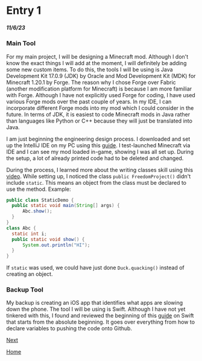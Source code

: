# Entry 1
##### 11/6/23

### Main Tool
For my main project, I will be designing a Minecraft mod. Although I don't know the exact things I will add at the moment, I will definitely be adding some new custom items. To do this, the tools I will be using is  Java Development Kit 17.0.9 (JDK) by Oracle and Mod Development Kit (MDK) for Minecraft 1.20.1 by Forge.
The reason why I chose Forge over Fabric (another modification platform for Minecraft) is because I am more familiar with Forge. Although I have not explicitly used Forge for coding, I have used various Forge mods over the past couple of years. In my IDE, I can incorporate different Forge mods into my mod which I could consider in the future. In terms of JDK, it is easiest to code Minecraft mods in Java rather than languages like Python or C++ because they will just be translated into Java.

I am just beginning the engineering design process. I downloaded and set up the IntelliJ IDE on my PC using this [guide](https://www.youtube.com/watch?v=55qUIf3GMss). I test-launched Minecraft via IDE and I can see my mod loaded in-game, showing I was all set up. During the setup, a lot of already printed code had to be deleted and changed.

During the process, I learned more about the writing classes skill using this [video](https://www.youtube.com/watch?v=-TxHjyC8WY4&t=191s). While setting up, I noticed the class `public FreedomProject()` didn't include `static`. This means an object from the class must be declared to use the method. Example:
  ```java
  public class StaticDemo {
    public static void main(String[] args) {
        Abc.show();
    }
}
class Abc {
    static int i;
    public static void show() {
        System.out.println("HI");
    }
}
  ```
If `static` was used, we could have just done `Duck.quacking()` instead of creating an object.

### Backup Tool
My backup is creating an iOS app that identifies what apps are slowing down the phone. The tool I will be using is Swift.
Although I have not yet tinkered with this, I found and reviewed the beginning of this [guide](https://www.youtube.com/watch?v=CwA1VWP0Ldw) on Swift that starts from the absolute beginning. It goes over everything from how to declare variables to pushing the code onto Github.

[Next](entry02.md)

[Home](../README.md)
